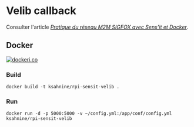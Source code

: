 # Velib callback

Consulter l'article [*Pratique du réseau M2M SIGFOX avec Sens'it et Docker*](http://ksahnine.github.io/iot/m2m/sigfox/docker/2015/08/26/sensit-sigfox.html).

## Docker

[![dockeri.co](http://dockeri.co/image/ksahnine/ratp-rest-api)](https://registry.hub.docker.com/u/ksahnine/rpi-sensit-velib/)

### Build
```
docker build -t ksahnine/rpi-sensit-velib .
```

### Run
```
docker run -d -p 5000:5000 -v ~/config.yml:/app/conf/config.yml ksahnine/rpi-sensit-velib
```
